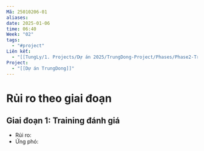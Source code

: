```yaml
---
Mã: 25010206-01
aliases: 
date: 2025-01-06
time: 06:40
Week: "02"
tags:
  - "#project"
Liên kết:
  - "[[TungLy/1. Projects/Dự án 2025/TrungDong-Project/Phases/Phase2-Training/Phase2-Training|Giai đoạn Training]]"
Project:
  - "[[Dự án TrungDong]]"
---
```

# Rủi ro theo giai đoạn

## Giai đoạn 1: Training đánh giá
- Rủi ro: 
- Ứng phó: 



